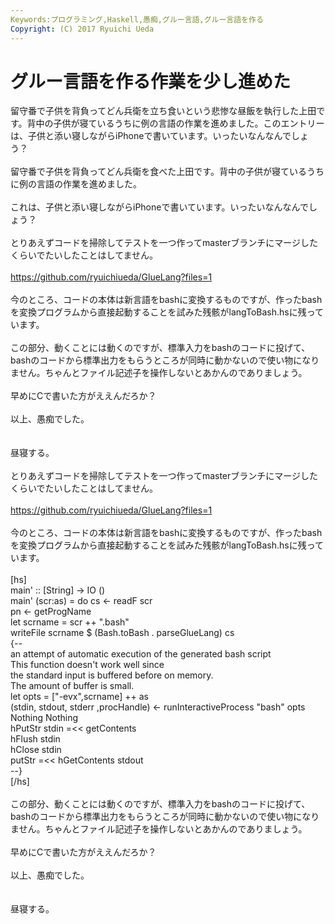 ```yaml
---
Keywords:プログラミング,Haskell,愚痴,グルー言語,グルー言語を作る
Copyright: (C) 2017 Ryuichi Ueda
---
```

# グルー言語を作る作業を少し進めた
<!--:ja-->留守番で子供を背負ってどん兵衛を立ち食いという悲惨な昼飯を執行した上田です。背中の子供が寝ているうちに例の言語の作業を進めました。このエントリーは、子供と添い寝しながらiPhoneで書いています。いったいなんなんでしょう？<br />
<br />
<!--:--><!--:en-->留守番で子供を背負ってどん兵衛を食べた上田です。背中の子供が寝ているうちに例の言語の作業を進めました。<br />
<br />
これは、子供と添い寝しながらiPhoneで書いています。いったいなんなんでしょう？<br />
<br />
とりあえずコードを掃除してテストを一つ作ってmasterブランチにマージしたくらいでたいしたことはしてません。<br />
<br />
<a target="_blank" href="https://github.com/ryuichiueda/GlueLang?files=1">https://github.com/ryuichiueda/GlueLang?files=1</a><br />
<br />
今のところ、コードの本体は新言語をbashに変換するものですが、作ったbashを変換プログラムから直接起動することを試みた残骸がlangToBash.hsに残っています。<br />
<br />
この部分、動くことには動くのですが、標準入力をbashのコードに投げて、bashのコードから標準出力をもらうところが同時に動かないので使い物になりません。ちゃんとファイル記述子を操作しないとあかんのでありましょう。<br />
<br />
早めにCで書いた方がええんだろか？<br />
<br />
以上、愚痴でした。<br />
<br />
<br />
昼寝する。<!--:--><!--more--><!--:ja--><br />
<br />
とりあえずコードを掃除してテストを一つ作ってmasterブランチにマージしたくらいでたいしたことはしてません。<br />
<br />
<a target="_blank" href="https://github.com/ryuichiueda/GlueLang?files=1">https://github.com/ryuichiueda/GlueLang?files=1</a><br />
<br />
今のところ、コードの本体は新言語をbashに変換するものですが、作ったbashを変換プログラムから直接起動することを試みた残骸がlangToBash.hsに残っています。<br />
<br />
[hs]<br />
main' :: [String] -&gt; IO ()<br />
main' (scr:as) = do cs &lt;- readF scr<br />
 pn &lt;- getProgName<br />
 let scrname = scr ++ &quot;.bash&quot;<br />
 writeFile scrname $ (Bash.toBash . parseGlueLang) cs<br />
{--<br />
an attempt of automatic execution of the generated bash script<br />
This function doesn't work well since<br />
the standard input is buffered before on memory. <br />
The amount of buffer is small.<br />
 let opts = [&quot;-evx&quot;,scrname] ++ as<br />
 (stdin, stdout, stderr ,procHandle) &lt;- runInteractiveProcess &quot;bash&quot; opts Nothing Nothing<br />
 hPutStr stdin =&lt;&lt; getContents<br />
 hFlush stdin<br />
 hClose stdin<br />
 putStr =&lt;&lt; hGetContents stdout<br />
--}<br />
[/hs]<br />
<br />
この部分、動くことには動くのですが、標準入力をbashのコードに投げて、bashのコードから標準出力をもらうところが同時に動かないので使い物になりません。ちゃんとファイル記述子を操作しないとあかんのでありましょう。<br />
<br />
早めにCで書いた方がええんだろか？<br />
<br />
以上、愚痴でした。<br />
<br />
<br />
昼寝する。<!--:-->
